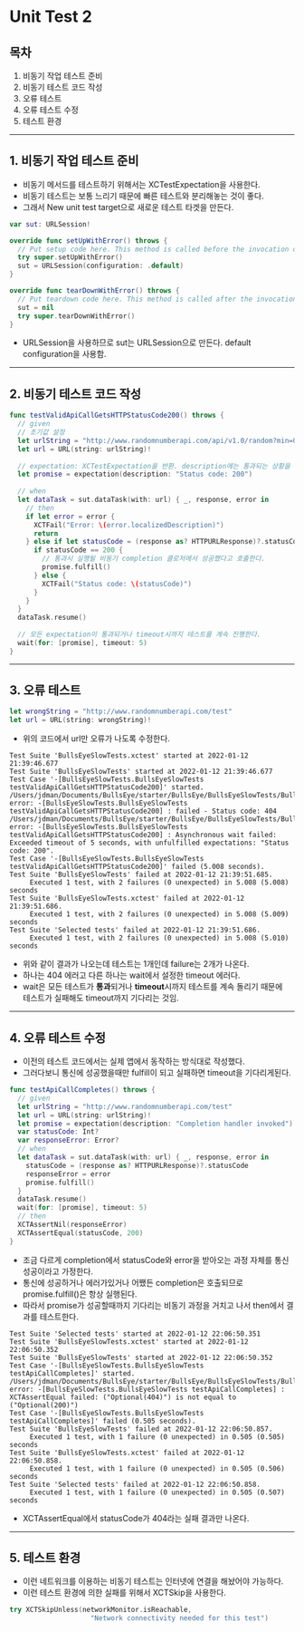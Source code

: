 # Unit Test 2

## 목차
1. 비동기 작업 테스트 준비
2. 비동기 테스트 코드 작성
3. 오류 테스트
4. 오류 테스트 수정
5. 테스트 환경

---

## 1. 비동기 작업 테스트 준비
- 비동기 메서드를 테스트하기 위해서는 XCTestExpectation을 사용한다.
- 비동기 테스트는 보통 느리기 때문에 빠른 테스트와 분리해놓는 것이 좋다.
- 그래서 New unit test target으로 새로운 테스트 타겟을 만든다.

```swift
var sut: URLSession!

override func setUpWithError() throws {
  // Put setup code here. This method is called before the invocation of each test method in the class.
  try super.setUpWithError()
  sut = URLSession(configuration: .default)
}

override func tearDownWithError() throws {
  // Put teardown code here. This method is called after the invocation of each test method in the class.
  sut = nil
  try super.tearDownWithError()
}
```

- URLSession을 사용하므로 sut는 URLSession으로 만든다. default configuration을 사용함.

---

## 2. 비동기 테스트 코드 작성
```swift
func testValidApiCallGetsHTTPStatusCode200() throws {
  // given
  // 초기값 설정
  let urlString = "http://www.randomnumberapi.com/api/v1.0/random?min=0&max=100&count=1"
  let url = URL(string: urlString)!
  
  // expectation: XCTestExpectation을 반환. description에는 통과되는 상황을 적는다.
  let promise = expectation(description: "Status code: 200")
  
  // when
  let dataTask = sut.dataTask(with: url) { _, response, error in
    // then
    if let error = error {
      XCTFail("Error: \(error.localizedDescription)")
      return
    } else if let statusCode = (response as? HTTPURLResponse)?.statusCode {
      if statusCode == 200 {
        // 통과시 실행될 비동기 completion 클로저에서 성공했다고 호출한다.
        promise.fulfill()
      } else {
        XCTFail("Status code: \(statusCode)")
      }
    }
  }
  dataTask.resume()
  
  // 모든 expectation이 통과되거나 timeout시까지 테스트를 계속 진행한다.
  wait(for: [promise], timeout: 5)
}
```

---

## 3. 오류 테스트 

```swift
let wrongString = "http://www.randomnumberapi.com/test"
let url = URL(string: wrongString)!
```

- 위의 코드에서 url만 오류가 나도록 수정한다.

```
Test Suite 'BullsEyeSlowTests.xctest' started at 2022-01-12 21:39:46.677
Test Suite 'BullsEyeSlowTests' started at 2022-01-12 21:39:46.677
Test Case '-[BullsEyeSlowTests.BullsEyeSlowTests testValidApiCallGetsHTTPStatusCode200]' started.
/Users/jdman/Documents/BullsEye/starter/BullsEye/BullsEyeSlowTests/BullsEyeSlowTests.swift:71: error: -[BullsEyeSlowTests.BullsEyeSlowTests testValidApiCallGetsHTTPStatusCode200] : failed - Status code: 404
/Users/jdman/Documents/BullsEye/starter/BullsEye/BullsEyeSlowTests/BullsEyeSlowTests.swift:77: error: -[BullsEyeSlowTests.BullsEyeSlowTests testValidApiCallGetsHTTPStatusCode200] : Asynchronous wait failed: Exceeded timeout of 5 seconds, with unfulfilled expectations: "Status code: 200".
Test Case '-[BullsEyeSlowTests.BullsEyeSlowTests testValidApiCallGetsHTTPStatusCode200]' failed (5.008 seconds).
Test Suite 'BullsEyeSlowTests' failed at 2022-01-12 21:39:51.685.
	 Executed 1 test, with 2 failures (0 unexpected) in 5.008 (5.008) seconds
Test Suite 'BullsEyeSlowTests.xctest' failed at 2022-01-12 21:39:51.686.
	 Executed 1 test, with 2 failures (0 unexpected) in 5.008 (5.009) seconds
Test Suite 'Selected tests' failed at 2022-01-12 21:39:51.686.
	 Executed 1 test, with 2 failures (0 unexpected) in 5.008 (5.010) seconds
```

- 위와 같이 결과가 나오는데 테스트는 1개인데 failure는 2개가 나온다.
- 하나는 404 에러고 다른 하나는 wait에서 설정한 timeout 에러다.
- wait은 모든 테스트가 **통과**되거나 **timeout**시까지 테스트를 계속 돌리기 때문에  
  테스트가 실패해도 timeout까지 기다리는 것임.

---

## 4. 오류 테스트 수정

- 이전의 테스트 코드에서는 실제 앱에서 동작하는 방식대로 작성했다.
- 그러다보니 통신에 성공했을때만 fulfill이 되고 실패하면 timeout을 기다리게된다.

```swift
func testApiCallCompletes() throws {
  // given
  let urlString = "http://www.randomnumberapi.com/test"
  let url = URL(string: urlString)!
  let promise = expectation(description: "Completion handler invoked")
  var statusCode: Int?
  var responseError: Error?
  // when
  let dataTask = sut.dataTask(with: url) { _, response, error in
    statusCode = (response as? HTTPURLResponse)?.statusCode
    responseError = error
    promise.fulfill()
  }
  dataTask.resume()
  wait(for: [promise], timeout: 5)
  // then
  XCTAssertNil(responseError)
  XCTAssertEqual(statusCode, 200)
}
``` 

- 조금 다르게 completion에서 statusCode와 error을 받아오는 과정 자체를 통신성공이라고 가정한다.
- 통신에 성공하거나 에러가있거나 어쨌든 completion은 호출되므로 promise.fulfill()은 항상 실행된다.
- 따라서 promise가 성공할때까지 기다리는 비동기 과정을 거치고 나서 then에서 결과를 테스트한다.

```
Test Suite 'Selected tests' started at 2022-01-12 22:06:50.351
Test Suite 'BullsEyeSlowTests.xctest' started at 2022-01-12 22:06:50.352
Test Suite 'BullsEyeSlowTests' started at 2022-01-12 22:06:50.352
Test Case '-[BullsEyeSlowTests.BullsEyeSlowTests testApiCallCompletes]' started.
/Users/jdman/Documents/BullsEye/starter/BullsEye/BullsEyeSlowTests/BullsEyeSlowTests.swift:99: error: -[BullsEyeSlowTests.BullsEyeSlowTests testApiCallCompletes] : XCTAssertEqual failed: ("Optional(404)") is not equal to ("Optional(200)")
Test Case '-[BullsEyeSlowTests.BullsEyeSlowTests testApiCallCompletes]' failed (0.505 seconds).
Test Suite 'BullsEyeSlowTests' failed at 2022-01-12 22:06:50.857.
	 Executed 1 test, with 1 failure (0 unexpected) in 0.505 (0.505) seconds
Test Suite 'BullsEyeSlowTests.xctest' failed at 2022-01-12 22:06:50.858.
	 Executed 1 test, with 1 failure (0 unexpected) in 0.505 (0.506) seconds
Test Suite 'Selected tests' failed at 2022-01-12 22:06:50.858.
	 Executed 1 test, with 1 failure (0 unexpected) in 0.505 (0.507) seconds
```

- XCTAssertEqual에서 statusCode가 404라는 실패 결과만 나온다.

---

## 5. 테스트 환경

- 이런 네트워크를 이용하는 비동기 테스트는 인터넷에 연결을 해놨어야 가능하다.
- 이런 테스트 환경에 의한 실패를 위해서 XCTSkip을 사용한다.

```swift
try XCTSkipUnless(networkMonitor.isReachable,
                    "Network connectivity needed for this test")
```